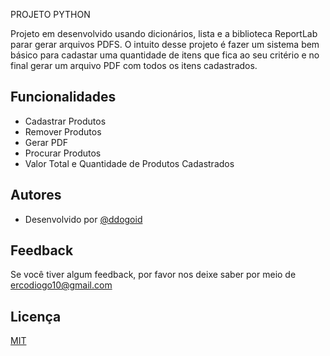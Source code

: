                                                                                                                                           
PROJETO PYTHON

Projeto em desenvolvido usando dicionários, lista e a biblioteca ReportLab parar gerar arquivos PDFS. O intuito desse projeto é fazer um sistema bem básico para cadastar uma quantidade de itens que fica ao seu critério e no final gerar um arquivo PDF com todos os itens cadastrados.


## Funcionalidades

- Cadastrar Produtos
- Remover Produtos
- Gerar PDF
- Procurar Produtos
- Valor Total e Quantidade de Produtos Cadastrados

## Autores

- Desenvolvido por [@ddogoid](https://github.com/ddogoid)
  
## Feedback

Se você tiver algum feedback, por favor nos deixe saber por meio de ercodiogo10@gmail.com

## Licença

[MIT](https://choosealicense.com/licenses/mit/)
